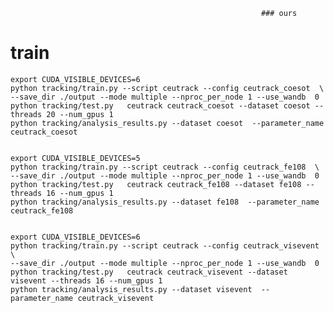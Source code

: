                                                             ### ours
# train

    export CUDA_VISIBLE_DEVICES=6
    python tracking/train.py --script ceutrack --config ceutrack_coesot  \
    --save_dir ./output --mode multiple --nproc_per_node 1 --use_wandb  0
    python tracking/test.py   ceutrack ceutrack_coesot --dataset coesot --threads 20 --num_gpus 1
    python tracking/analysis_results.py --dataset coesot  --parameter_name ceutrack_coesot


    export CUDA_VISIBLE_DEVICES=5
    python tracking/train.py --script ceutrack --config ceutrack_fe108  \
    --save_dir ./output --mode multiple --nproc_per_node 1 --use_wandb  0
    python tracking/test.py   ceutrack ceutrack_fe108 --dataset fe108 --threads 16 --num_gpus 1
    python tracking/analysis_results.py --dataset fe108  --parameter_name ceutrack_fe108


    export CUDA_VISIBLE_DEVICES=6
    python tracking/train.py --script ceutrack --config ceutrack_visevent  \
    --save_dir ./output --mode multiple --nproc_per_node 1 --use_wandb  0
    python tracking/test.py   ceutrack ceutrack_visevent --dataset visevent --threads 16 --num_gpus 1
    python tracking/analysis_results.py --dataset visevent  --parameter_name ceutrack_visevent
